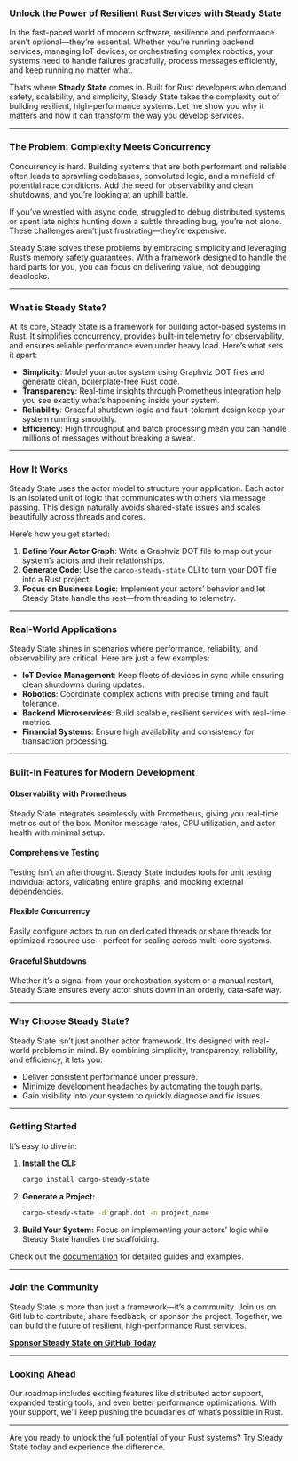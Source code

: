 ### Unlock the Power of Resilient Rust Services with Steady State

In the fast-paced world of modern software, resilience and performance aren’t optional—they’re essential. Whether you’re running backend services, managing IoT devices, or orchestrating complex robotics, your systems need to handle failures gracefully, process messages efficiently, and keep running no matter what.

That’s where **Steady State** comes in. Built for Rust developers who demand safety, scalability, and simplicity, Steady State takes the complexity out of building resilient, high-performance systems. Let me show you why it matters and how it can transform the way you develop services.

---

### The Problem: Complexity Meets Concurrency

Concurrency is hard. Building systems that are both performant and reliable often leads to sprawling codebases, convoluted logic, and a minefield of potential race conditions. Add the need for observability and clean shutdowns, and you’re looking at an uphill battle.

If you’ve wrestled with async code, struggled to debug distributed systems, or spent late nights hunting down a subtle threading bug, you’re not alone. These challenges aren’t just frustrating—they’re expensive.

Steady State solves these problems by embracing simplicity and leveraging Rust’s memory safety guarantees. With a framework designed to handle the hard parts for you, you can focus on delivering value, not debugging deadlocks.

---

### What is Steady State?

At its core, Steady State is a framework for building actor-based systems in Rust. It simplifies concurrency, provides built-in telemetry for observability, and ensures reliable performance even under heavy load. Here’s what sets it apart:

- **Simplicity**: Model your actor system using Graphviz DOT files and generate clean, boilerplate-free Rust code.
- **Transparency**: Real-time insights through Prometheus integration help you see exactly what’s happening inside your system.
- **Reliability**: Graceful shutdown logic and fault-tolerant design keep your system running smoothly.
- **Efficiency**: High throughput and batch processing mean you can handle millions of messages without breaking a sweat.

---

### How It Works

Steady State uses the actor model to structure your application. Each actor is an isolated unit of logic that communicates with others via message passing. This design naturally avoids shared-state issues and scales beautifully across threads and cores.

Here’s how you get started:

1. **Define Your Actor Graph**: Write a Graphviz DOT file to map out your system’s actors and their relationships.
2. **Generate Code**: Use the `cargo-steady-state` CLI to turn your DOT file into a Rust project.
3. **Focus on Business Logic**: Implement your actors’ behavior and let Steady State handle the rest—from threading to telemetry.

---

### Real-World Applications

Steady State shines in scenarios where performance, reliability, and observability are critical. Here are just a few examples:

- **IoT Device Management**: Keep fleets of devices in sync while ensuring clean shutdowns during updates.
- **Robotics**: Coordinate complex actions with precise timing and fault tolerance.
- **Backend Microservices**: Build scalable, resilient services with real-time metrics.
- **Financial Systems**: Ensure high availability and consistency for transaction processing.

---

### Built-In Features for Modern Development

#### Observability with Prometheus
Steady State integrates seamlessly with Prometheus, giving you real-time metrics out of the box. Monitor message rates, CPU utilization, and actor health with minimal setup.

#### Comprehensive Testing
Testing isn’t an afterthought. Steady State includes tools for unit testing individual actors, validating entire graphs, and mocking external dependencies.

#### Flexible Concurrency
Easily configure actors to run on dedicated threads or share threads for optimized resource use—perfect for scaling across multi-core systems.

#### Graceful Shutdowns
Whether it’s a signal from your orchestration system or a manual restart, Steady State ensures every actor shuts down in an orderly, data-safe way.

---

### Why Choose Steady State?

Steady State isn’t just another actor framework. It’s designed with real-world problems in mind. By combining simplicity, transparency, reliability, and efficiency, it lets you:

- Deliver consistent performance under pressure.
- Minimize development headaches by automating the tough parts.
- Gain visibility into your system to quickly diagnose and fix issues.

---

### Getting Started

It’s easy to dive in:

1. **Install the CLI:**
   ```bash
   cargo install cargo-steady-state
   ```

2. **Generate a Project:**
   ```bash
   cargo-steady-state -d graph.dot -n project_name
   ```

3. **Build Your System:**
   Focus on implementing your actors’ logic while Steady State handles the scaffolding.

Check out the [documentation](https://github.com/kmf-lab/steady-state-stack) for detailed guides and examples.

---

### Join the Community

Steady State is more than just a framework—it’s a community. Join us on GitHub to contribute, share feedback, or sponsor the project. Together, we can build the future of resilient, high-performance Rust services.

[**Sponsor Steady State on GitHub Today**](https://github.com/sponsors/kmf-lab)

---

### Looking Ahead

Our roadmap includes exciting features like distributed actor support, expanded testing tools, and even better performance optimizations. With your support, we’ll keep pushing the boundaries of what’s possible in Rust.

---

Are you ready to unlock the full potential of your Rust systems? Try Steady State today and experience the difference.


